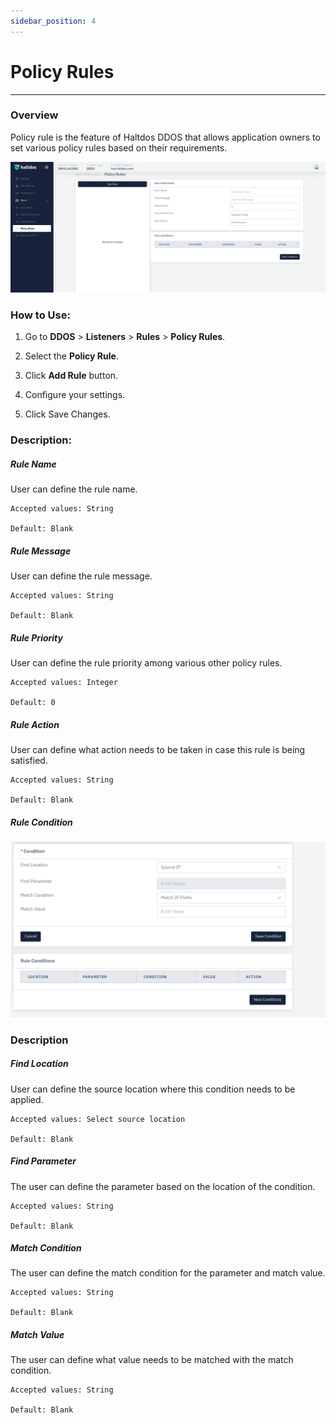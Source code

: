 ```yaml
---
sidebar_position: 4
---
```

# Policy Rules

---
### Overview

Policy rule is the feature of Haltdos DDOS that allows application owners to set various policy rules based on their  requirements. 

![Polic Rule](/img/ddos/v7/docs/policy_rule.png)

### How to Use:

1. Go to **DDOS** > **Listeners** > **Rules** > **Policy Rules**.

2. Select the **Policy Rule**.

3. Click **Add Rule** button.

4. Configure your settings. 

5. Click Save Changes.


### Description:

##### **Rule Name**

User can define the rule name.

    Accepted values: String

    Default: Blank

##### **Rule Message**

User can define the rule message.

    Accepted values: String

    Default: Blank

##### **Rule Priority**

User can define the rule priority among various other policy rules.

    Accepted values: Integer

    Default: 0

##### **Rule Action**

User can define what action needs to be taken in case this rule is being satisfied.

    Accepted values: String

    Default: Blank

##### **Rule Condition**

![Policy Condition](/img/ddos/v7/docs/policy_condition.png)


### Description

##### **Find Location**

User can define the source location where this condition needs to be applied.

    Accepted values: Select source location

    Default: Blank

##### **Find Parameter**

The user can define the parameter based on the location of the condition.

    Accepted values: String

    Default: Blank

##### **Match Condition**

The user can define the match condition for the parameter and match value.

    Accepted values: String

    Default: Blank

##### **Match Value**

The user can define what value needs to be matched with the match condition.

    Accepted values: String

    Default: Blank